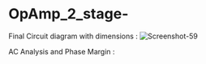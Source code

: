# OpAmp_2_stage-

Final Circuit diagram with dimensions :
![Screenshot-59](https://github.com/user-attachments/assets/b325440e-934e-47c3-958a-a0cb303c2821)

AC Analysis and Phase Margin :
